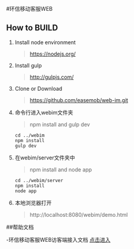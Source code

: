 #环信移动客服WEB

## How to BUILD

1.	Install node environment
	> https://nodejs.org/

2. 	Install gulp
	> http://gulpjs.com/

3.  Clone or Download  
	>https://github.com/easemob/web-im.git

4.  命令行进入webim文件夹 
	>npm install and gulp dev

        cd ../webim
        npm install
        gulp dev

5.  在webim/server文件夹中 
	>npm install and  node app

        cd ../webim/server  
        npm install
        node app


6.  本地浏览器打开
	>http://localhost:8080/webim/demo.html


##帮助文档

-环信移动客服WEB访客端接入文档 [点击进入](http://docs.easemob.com/cs/300visitoraccess/20webplugin)